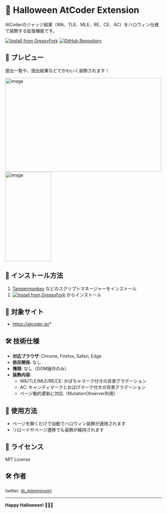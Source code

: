 # 🎃 Halloween AtCoder Extension

AtCoderのジャッジ結果（WA、TLE、MLE、RE、CE、AC）をハロウィン仕様で装飾する拡張機能です。

[![Install from GreasyFork](https://img.shields.io/badge/GreasyFork-Install-red.svg)](https://greasyfork.org/ja/scripts/553267-halloween-atcoder)   [![GitHub Repository](https://img.shields.io/badge/GitHub-Repository-blue.svg)](https://github.com/mimimi105/halloween_atcoder_extension)


## 🎃 プレビュー
提出一覧や、提出結果などでかわいく装飾されます！
<div>
<img width="502" height="302" alt="image" src="https://github.com/user-attachments/assets/c6975008-deec-4425-af92-3d3a4e1d5c23" />
<img width="147" height="288" alt="image" src="https://github.com/user-attachments/assets/b0df1f31-86f6-441b-ab04-a04a43fb207a" />
</div>


## 🚀 インストール方法

1. [Tampermonkey](https://chrome.google.com/webstore/detail/tampermonkey/dhdgffkkebhmkfjojejmpbldmpobfkfo?hl=ja) などのスクリプトマネージャーをインストール
2. [![Install from GreasyFork](https://img.shields.io/badge/GreasyFork-Install-red.svg)](https://greasyfork.org/ja/scripts/553267-halloween-atcoder) からインストール

## 🎯 対象サイト

- https://atcoder.jp/*

## 🛠️ 技術仕様

- **対応ブラウザ**: Chrome, Firefox, Safari, Edge
- **依存関係**: なし
- **権限**: なし（DOM操作のみ）
- **装飾内容**:
    - WA/TLE/MLE/RE/CE: かぼちゃマーク付きの背景グラデーション
    - AC: キャンディマークとおばけマーク付きの背景グラデーション
    - ページ動的更新に対応（MutationObserver利用）

## 📝 使用方法

- ページを開くだけで自動でハロウィン装飾が適用されます
- リロードやページ遷移でも装飾が維持されます

## 📝 ライセンス

MIT License

## 🛠️ 作者
twitter: [@_mimiminomi](https://x.com/_mimiminomi)

---

**Happy Halloween! 🎃👻🍭**
